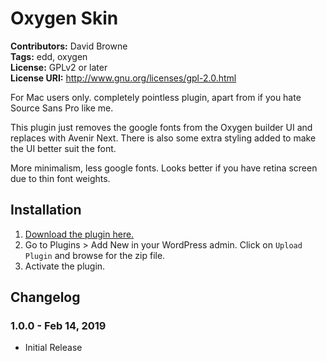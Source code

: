 # Oxygen Skin #
**Contributors:** David Browne  
**Tags:** edd, oxygen  
**License:** GPLv2 or later  
**License URI:** http://www.gnu.org/licenses/gpl-2.0.html

For Mac users only. completely pointless plugin, apart from if you hate Source Sans Pro like me.

This plugin just removes the google fonts from the Oxygen builder UI and replaces with Avenir Next. There is also some extra styling added to make the UI better suit the font.

More minimalism, less google fonts. Looks better if you have retina screen due to thin font weights. 


## Installation ##

1. [Download the plugin here.](https://github.com/wplit/oxygen-skin/archive/master.zip)
2. Go to Plugins > Add New in your WordPress admin. Click on `Upload Plugin` and browse for the zip file.
3. Activate the plugin.

## Changelog ##

### 1.0.0 - Feb 14, 2019 ###
* Initial Release
